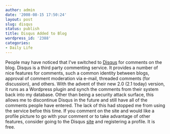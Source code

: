 ```yaml
---
author: admin
date: '2008-08-15 17:50:24'
layout: post
slug: disqus
status: publish
title: Disqus Added to Blog
wordpress_id: '2388'
categories:
- Daily Life
---
```


People may have noticed that I've switched to
[Disqus](http://www.disqus.com/) for comments on the blog. Disqus is a
third party commenting service. It provides a number of nice features
for comments, such a common identity between blogs, approval of comment
moderation via e-mail, threaded comments (for discussion), and others.
With the advent of their new 2.0 (2.1 today) version, it runs as a
Wordpress plugin and synch the comments from their system back into my
database. Other than being a security attack surface, this allows me to
discontinue Disqus in the future and still have all of the comments
people have entered. The lack of this had stopped me from using the
service befoe this time. If you comment on the site and would like a
profile picture to go with your comment or to take advantage of other
features, consider going to the Disqus [site](http://disqus.com/) and
registering a profile. It is free.
